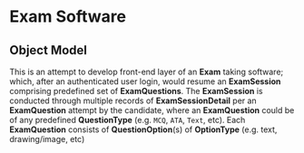 # Exam Software

## Object Model
This is an attempt to develop front-end layer of an **Exam** taking software; which, after an authenticated user login, would resume an **ExamSession** comprising predefined set of **ExamQuestions**.
The **ExamSession** is conducted through multiple records of **ExamSessionDetail** per an **ExamQuestion** attempt by the candidate, where an **ExamQuestion** could be of any predefined **QuestionType** (e.g. `MCQ`,
`ATA`, `Text`, etc). Each **ExamQuestion** consists of **QuestionOption**(s) of **OptionType** (e.g. text, drawing/image, etc)  

